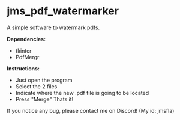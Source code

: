 # jms_pdf_watermarker

A simple software to watermark pdfs.

**Dependencies:**
  - tkinter
  - PdfMergr

**Instructions:**
  - Just open the program
  - Select the 2 files
  - Indicate where the new .pdf file is going to be located
  - Press "Merge" Thats it!

If you notice any bug, please contact me on Discord! (My id: jmsfla)
